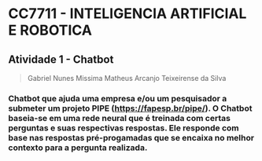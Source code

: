 # CC7711 - INTELIGENCIA ARTIFICIAL E ROBOTICA

## Atividade 1 - Chatbot

> Gabriel Nunes Missima
> Matheus Arcanjo Teixeirense da Silva

### Chatbot que ajuda uma empresa e/ou um pesquisador a submeter um projeto PIPE (https://fapesp.br/pipe/). O Chatbot baseia-se em uma rede neural que é treinada com certas perguntas e suas respectivas respostas. Ele responde com base nas respostas pré-progamadas que se encaixa no melhor contexto para a pergunta realizada.
